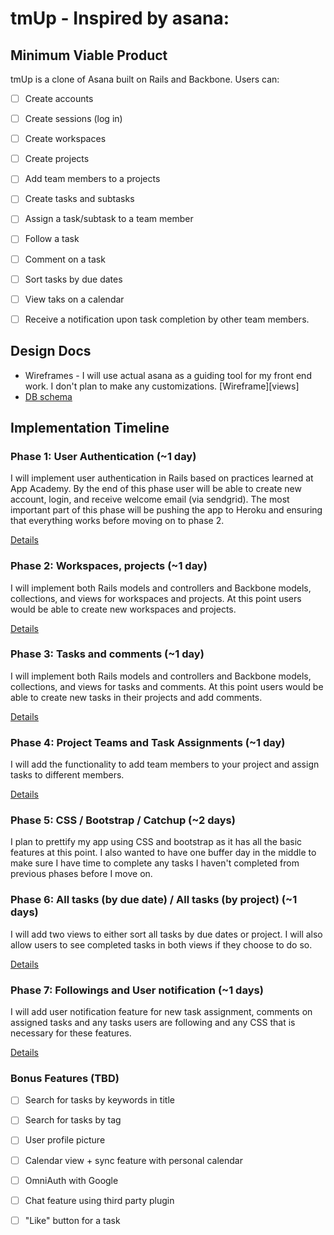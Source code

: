 # tmUp - Inspired by asana:

<!-- [Heroku link][heroku]

[heroku]: -->

## Minimum Viable Product
tmUp is a clone of Asana built on Rails and Backbone. Users can:

<!-- This is a Markdown checklist. Use it to keep track of your progress! -->

- [ ] Create accounts
- [ ] Create sessions (log in)
- [ ] Create workspaces
- [ ] Create projects
- [ ] Add team members to a projects
- [ ] Create tasks and subtasks
- [ ] Assign a task/subtask to a team member
- [ ] Follow a task
- [ ] Comment on a task
- [ ] Sort tasks by due dates
- [ ] View taks on a calendar
- [ ] Receive a notification upon task completion by other team members.


## Design Docs
* Wireframes - I will use actual asana as a guiding tool for my front end work.
  I don't plan to make any customizations.
  [Wireframe][views]
* [DB schema][schema]

<!-- [views]: ./docs/views.md -->
[schema]: ./docs/schema.md

## Implementation Timeline

### Phase 1: User Authentication (~1 day)
I will implement user authentication in Rails based on practices learned at App
Academy. By the end of this phase user will be able to create new account, login,
and receive welcome email (via sendgrid). The most important part
of this phase will be pushing the app to Heroku and ensuring that everything works
before moving on to phase 2.

[Details][phase-one]

### Phase 2: Workspaces, projects (~1 day)
I will implement both Rails models and controllers and Backbone models,
collections, and views for workspaces and projects. At this point users would
be able to create new workspaces and projects.

[Details][phase-two]

### Phase 3: Tasks and comments (~1 day)
I will implement both Rails models and controllers and Backbone models,
collections, and views for tasks and comments. At this point users would
be able to create new tasks in their projects and add comments.

[Details][phase-two]

### Phase 4: Project Teams and Task Assignments (~1 day)
I will add the functionality to add team members to your project and assign
tasks to different members.

[Details][phase-four]

### Phase 5: CSS / Bootstrap / Catchup (~2 days)
I plan to prettify my app using CSS and bootstrap as it has all the basic
features at this point. I also wanted to have one buffer day in the middle to
make sure I have time to complete any tasks I haven't completed from previous
phases before I move on.

### Phase 6: All tasks (by due date) / All tasks (by project) (~1 days)
I will add two views to either sort all tasks by due dates or project. I will
also allow users to see completed tasks in both views if they choose to do so.

[Details][phase-six]

### Phase 7: Followings and User notification (~1 days)
I will add user notification feature for new task assignment, comments on
assigned tasks and any tasks users are following and any CSS that is necessary
for these features.

[Details][phase-seven]


### Bonus Features (TBD)
- [ ] Search for tasks by keywords in title
- [ ] Search for tasks by tag
- [ ] User profile picture
- [ ] Calendar view + sync feature with personal calendar
- [ ] OmniAuth with Google
- [ ] Chat feature using third party plugin
- [ ] "Like" button for a task


[phase-one]: ./docs/phases/phase1.md
[phase-two]: ./docs/phases/phase2-3.md
[phase-four]: ./docs/phases/phase4.md
[phase-six]: ./docs/phases/phase6.md
[phase-seven]: ./docs/phases/phase7.md
